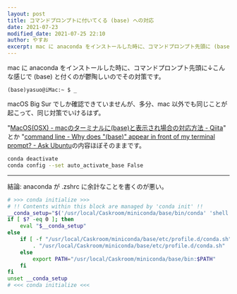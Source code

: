 ```yaml
---
layout: post
title: コマンドプロンプトに付いてくる (base) への対応
date: 2021-07-23
modified_date: 2021-07-25 22:10
author: やすお
excerpt: mac に anaconda をインストールした時に、コマンドプロンプト先頭に (base) と付くのが鬱陶しいのでその対策です。
---
```


mac に anaconda をインストールした時に、コマンドプロンプト先頭に↓こんな感じで (base) と付くのが鬱陶しいのでその対策です。


```
(base)yasuo@iMac:~ $ _
```
macOS Big Sur でしか確認できていませんが、多分、mac 以外でも同じことが起こって、同じ対策でいけるはず。

"[MacOS(OSX) - macのターミナルに(base)と表示され場合の対応方法 - Qiita](https://qiita.com/Atsushi_/items/253d3df5be8ce799dbf0)" とか "[command line - Why does "(base)" appear in front of my terminal prompt? - Ask Ubuntu](https://askubuntu.com/questions/1026383/why-does-base-appear-in-front-of-my-terminal-prompt)の内容ほぼそのままです。

```bash
conda deactivate
conda config --set auto_activate_base False
```

---

結論: anaconda が .zshrc に余計なことを書くのが悪い。

```bash
# >>> conda initialize >>>
# !! Contents within this block are managed by 'conda init' !!
__conda_setup="$('/usr/local/Caskroom/miniconda/base/bin/conda' 'shell.bash' 'hook' 2> /dev/null)"
if [ $? -eq 0 ]; then
    eval "$__conda_setup"
else
    if [ -f "/usr/local/Caskroom/miniconda/base/etc/profile.d/conda.sh" ]; then
        . "/usr/local/Caskroom/miniconda/base/etc/profile.d/conda.sh"
    else
        export PATH="/usr/local/Caskroom/miniconda/base/bin:$PATH"
    fi
fi
unset __conda_setup
# <<< conda initialize <<<
```
